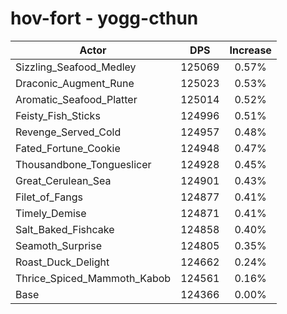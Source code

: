 # hov-fort - yogg-cthun
| Actor | DPS | Increase |
|---|:---:|:---:|
|Sizzling_Seafood_Medley|125069|0.57%|
|Draconic_Augment_Rune|125023|0.53%|
|Aromatic_Seafood_Platter|125014|0.52%|
|Feisty_Fish_Sticks|124996|0.51%|
|Revenge_Served_Cold|124957|0.48%|
|Fated_Fortune_Cookie|124948|0.47%|
|Thousandbone_Tongueslicer|124928|0.45%|
|Great_Cerulean_Sea|124901|0.43%|
|Filet_of_Fangs|124877|0.41%|
|Timely_Demise|124871|0.41%|
|Salt_Baked_Fishcake|124858|0.40%|
|Seamoth_Surprise|124805|0.35%|
|Roast_Duck_Delight|124662|0.24%|
|Thrice_Spiced_Mammoth_Kabob|124561|0.16%|
|Base|124366|0.00%|
